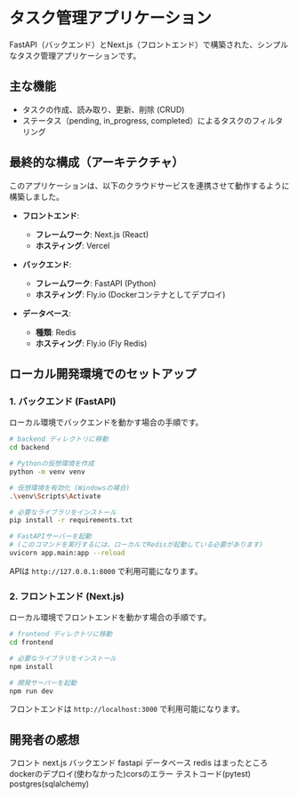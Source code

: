 # タスク管理アプリケーション

FastAPI（バックエンド）とNext.js（フロントエンド）で構築された、シンプルなタスク管理アプリケーションです。

## 主な機能

- タスクの作成、読み取り、更新、削除 (CRUD)
- ステータス（pending, in_progress, completed）によるタスクのフィルタリング

## 最終的な構成（アーキテクチャ）

このアプリケーションは、以下のクラウドサービスを連携させて動作するように構築しました。

- **フロントエンド**:
  - **フレームワーク**: Next.js (React)
  - **ホスティング**: Vercel

- **バックエンド**:
  - **フレームワーク**: FastAPI (Python)
  - **ホスティング**: Fly.io (Dockerコンテナとしてデプロイ)

- **データベース**:
  - **種類**: Redis
  - **ホスティング**: Fly.io (Fly Redis)

## ローカル開発環境でのセットアップ

### 1. バックエンド (FastAPI)

ローカル環境でバックエンドを動かす場合の手順です。

```bash
# backend ディレクトリに移動
cd backend

# Pythonの仮想環境を作成
python -m venv venv

# 仮想環境を有効化 (Windowsの場合)
.\venv\Scripts\Activate

# 必要なライブラリをインストール
pip install -r requirements.txt

# FastAPIサーバーを起動
# (このコマンドを実行するには、ローカルでRedisが起動している必要があります)
uvicorn app.main:app --reload
```

APIは `http://127.0.0.1:8000` で利用可能になります。

### 2. フロントエンド (Next.js)

ローカル環境でフロントエンドを動かす場合の手順です。

```bash
# frontend ディレクトリに移動
cd frontend

# 必要なライブラリをインストール
npm install

# 開発サーバーを起動
npm run dev
```

フロントエンドは `http://localhost:3000` で利用可能になります。

## 開発者の感想

フロント
next.js
バックエンド
fastapi
データベース
redis
はまったところ dockerのデプロイ(使わなかった)corsのエラー テストコード(pytest) postgres(sqlalchemy) 


